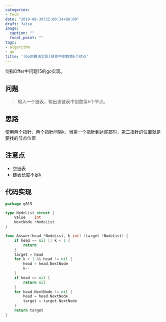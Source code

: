 ```yaml
---
categories:
- Tech
date: "2019-08-30T22:00:34+08:00"
draft: false
image:
  caption: ""
  focal_point: ""
tags:
- algorithm
- go
title: '[Go的算法实现]链表中倒数第k个结点'
---
```


剑指Offer中问题15的go实现。

<!--more-->

## 问题

> 输入一个链表，输出该链表中倒数第k个节点。

## 思路

使用两个指针，两个指针间隔k，当第一个指针到达尾部时，第二指针的位置就是要找的节点位置

## 注意点

- 空链表
- 链表长度不足k

## 代码实现

```go
package q015

type NodeList struct {
	Value    int
	NextNode *NodeList
}

func Answer(head *NodeList, k int) (target *NodeList) {
	if head == nil || k < 1 {
		return
	}
	target = head
	for k > 1 && head != nil {
		head = head.NextNode
		k--
	}
	if head == nil {
		return nil
	}
	for head.NextNode != nil {
		head = head.NextNode
		target = target.NextNode
	}
	return target
}
```

